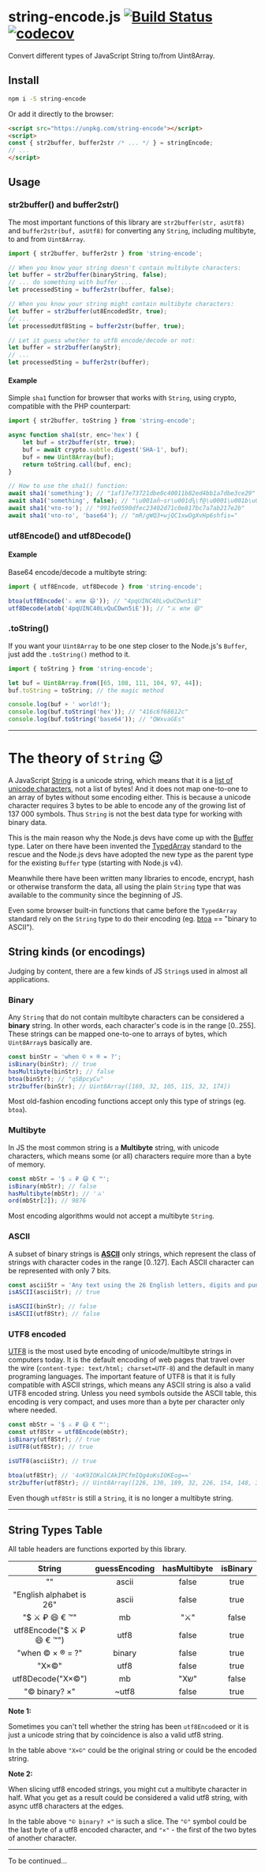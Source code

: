# string-encode.js [![Build Status](https://travis-ci.org/duzun/string-encode.js.svg?branch=master)](https://travis-ci.org/duzun/string-encode.js) [![codecov](https://codecov.io/gh/duzun/string-encode.js/branch/master/graph/badge.svg)](https://codecov.io/gh/duzun/string-encode.js)

Convert different types of JavaScript String to/from Uint8Array.

## Install

```sh
npm i -S string-encode
```

Or add it directly to the browser:

```html
<script src="https://unpkg.com/string-encode"></script>
<script>
const { str2buffer, buffer2str /* ... */ } = stringEncode;
// ...
</script>
```

## Usage

### str2buffer() and buffer2str()

The most important functions of this library are `str2buffer(str, asUtf8)` and `buffer2str(buf, asUtf8)`
for converting any `String`, including multibyte, to and from `Uint8Array`.

```js
import { str2buffer, buffer2str } from 'string-encode';

// When you know your string doesn't contain multibyte characters:
let buffer = str2buffer(binaryString, false);
// ... do something with buffer ...
let processedSting = buffer2str(buffer, false);

// When you know your string might contain multibyte characters:
let buffer = str2buffer(ut8EncodedStr, true);
// ...
let processedUtf8Sting = buffer2str(buffer, true);

// Let it guess whether to utf8 encode/decode or not:
let buffer = str2buffer(anyStr);
// ...
let processedSting = buffer2str(buffer);

```

#### Example

Simple `sha1` function for browser that works with `String`, using crypto, compatible with the PHP counterpart:

```js
import { str2buffer, toString } from 'string-encode';

async function sha1(str, enc='hex') {
    let buf = str2buffer(str, true);
    buf = await crypto.subtle.digest('SHA-1', buf);
    buf = new Uint8Array(buf);
    return toString.call(buf, enc);
}

// How to use the sha1() function:
await sha1('something'); // "1af17e73721dbe0c40011b82ed4bb1a7dbe3ce29"
await sha1('something', false); // "\u001añ~sr\u001d¾\f@\u0001\u001b\u0082íK±§ÛãÎ)"
await sha1('что-то'); // "991fe0590dfec23402d71c0e817bc7a7ab217e2b"
await sha1('что-то', 'base64'); // "mR/gWQ3+wjQC1xwOgXvHp6shfis="
```

### utf8Encode() and utf8Decode()

#### Example

Base64 encode/decode a multibyte string:

```js
import { utf8Encode, utf8Decode } from 'string-encode';

btoa(utf8Encode('⚔ или 😄')); // "4pqUINC40LvQuCDwn5iE"
utf8Decode(atob('4pqUINC40LvQuCDwn5iE')); // "⚔ или 😄"
```

### .toString()

If you want your `Uint8Array` to be one step closer to the Node.js's `Buffer`,
just add the `.toString()` method to it.

```js
import { toString } from 'string-encode';

let buf = Uint8Array.from([65, 108, 111, 104, 97, 44]);
buf.toString = toString; // the magic method

console.log(buf + ' world!');
console.log(buf.toString('hex')); // "416c6f68612c"
console.log(buf.toString('base64')); // "QWxvaGEs"
```

---

# The theory of `String` 😉

A JavaScript [String](https://developer.mozilla.org/en-US/docs/Web/JavaScript/Reference/Global_Objects/String) is a unicode string, which means that it is a [list of unicode characters](https://en.wikipedia.org/wiki/List_of_Unicode_characters), not a list of bytes!
And it does not map one-to-one to an array of bytes without some encoding either.
This is because a unicode character requires 3 bytes to be able to encode any of the growing list of 137 000 symbols.
Thus `String` is not the best data type for working with binary data.

This is the main reason why the Node.js devs have come up with the [Buffer](https://nodejs.org/api/buffer.html) type.
Later on there have been invented the [TypedArray](https://developer.mozilla.org/en-US/docs/Web/JavaScript/Reference/Global_Objects/TypedArray) standard to the rescue and the Node.js devs have adopted the new type as the parent type for the existing `Buffer` type (starting with Node.js v4).

Meanwhile there have been written many libraries to encode, encrypt, hash or otherwise transform the data, all using the plain `String` type that was available to the community since the beginning of JS.

Even some browser built-in functions that came before the `TypedArray` standard rely on the `String` type to do their encoding (eg. [btoa](https://developer.mozilla.org/en-US/docs/Web/API/WindowOrWorkerGlobalScope/btoa) == "binary to ASCII").

## String kinds (or encodings)

Judging by content, there are a few kinds of JS `String`s used in almost all applications.

### Binary

Any `String` that do not contain multibyte characters can be considered a **binary** string.
In other words, each character's code is in the range [0..255].
These strings can be mapped one-to-one to arrays of bytes, which `Uint8Array`s basically are.

```js
const binStr = 'when © × ® = ?';
isBinary(binStr); // true
hasMultibyte(binStr); // false
btoa(binStr); // "qSBpcyCu"
str2buffer(binStr); // Uint8Array([169, 32, 105, 115, 32, 174])
```

Most old-fashion encoding functions accept only this type of strings (eg. `btoa`).

### Multibyte

In JS the most common string is a **Multibyte** string, with unicode characters,
which means some (or all) characters require more than a byte of memory.

```js
const mbStr = '$ ⚔ ₽ 😄 € ™';
isBinary(mbStr); // false
hasMultibyte(mbStr); // '⚔'
ord(mbStr[2]); // 9876
```

Most encoding algorithms would not accept a multibyte `String`.

### ASCII

A subset of binary strings is [**ASCII**](https://www.asciitable.com/) only strings,
which represent the class of strings with character codes in the range [0..127].
Each ASCII character can be represented with only 7 bits.

```js
const asciiStr = 'Any text using the 26 English letters, digits and punctuation!';
isASCII(asciiStr); // true

isASCII(binStr); // false
isASCII(utf8Str); // false
```

### UTF8 encoded

[UTF8](https://en.wikipedia.org/wiki/UTF-8) is the most used byte encoding of unicode/multibyte strings in computers today. It is the default encoding of web pages that travel over the wire (`content-type: text/html; charset=UTF-8`) and the default in many programing languages.
The important feature of UTF8 is that it is fully compatible with ASCII strings, which means any ASCII string is also a valid UTF8 encoded string. Unless you need symbols outside the ASCII table, this encoding is very compact, and uses more than a byte per character only where needed.

```js
const mbStr = '$ ⚔ ₽ 😄 € ™';
const utf8Str = utf8Encode(mbStr);
isBinary(utf8Str); // true
isUTF8(utf8Str); // true

isUTF8(asciiStr); // true

btoa(utf8Str); // '4oK9IOKalCAkIPCfmIQg4oKsIOKEog=='
str2buffer(utf8Str); // Uint8Array([226, 130, 189, 32, 226, 154, 148, 32, 36, 32, 240, 159, 152, 132, 32, 226, 130, 172, 32, 226, 132, 162])
```

Even though `utf8Str` is still a `String`, it is no longer a multibyte string.

---

## String Types Table

All table headers are functions exported by this library.

|           String          | guessEncoding | hasMultibyte | isBinary | isASCII | isUTF8 | utf8bytes |
|:-------------------------:|:-------------:|:------------:|:--------:|:-------:|:------:|:---------:|
|             ""            |     ascii     |     false    |   true   |   true  |  true  |     0     |
|  "English alphabet is 26" |     ascii     |     false    |   true   |   true  |  true  |     0     |
|       "$ ⚔ ₽ 😄 € ™"       |       mb      |      "⚔"     |   false  |  false  |  false |   false   |
| utf8Encode("$ ⚔ ₽ 😄 € ™") |      utf8     |     false    |   true   |  false  |  true  |     16    |
|      "when © × ® = ?"     |     binary    |     false    |   true   |  false  |  false |   false   |
|            "X×©"          |      utf8     |     false    |   true   |  false  |  true  |     2     |
|      utf8Decode("X×©")    |       mb      |      "Xש"    |   false  |  false  |  false |   false   |
|       "© binary? ×"       |     ~utf8     |     false    |   true   |  false  |  false | false \| 2 |

**Note 1:**

Sometimes you can't tell whether the string has been `utf8Encode`ed
or it is just a unicode string that by coincidence is also a valid utf8 string.

In the table above `"X×©"` could be the original string or could be the encoded string.

**Note 2:**

When slicing utf8 encoded strings, you might cut a multibyte character in half.
What you get as a result could be considered a valid utf8 string, with async utf8 characters at the edges.

In the table above `"© binary? ×"` is such a slice.
The `"©"` symbol could be the last byte of a utf8 encoded character,
and `"×"` - the first of the two bytes of another character.

---

To be continued...
